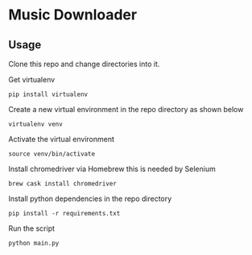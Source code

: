 # Music Downloader

## Usage

Clone this repo and change directories into it.

Get virtualenv

```
pip install virtualenv
```

Create a new virtual environment in the repo directory as shown below

```
virtualenv venv
```

Activate the virtual environment

```
source venv/bin/activate
```

Install chromedriver via Homebrew this is needed by Selenium

```
brew cask install chromedriver
```

Install python dependencies in the repo directory

```
pip install -r requirements.txt
```

Run the script

```
python main.py
```


